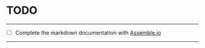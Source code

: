 TODO
====

--------------------------------------------------------------------------------
- [ ] Complete the markdown documentation with [Assemble.io](http://assemble.io/docs/Cheatsheet-Markdown.html)

--------------------------------------------------------------------------------
